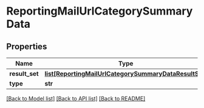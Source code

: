 # ReportingMailUrlCategorySummaryData

## Properties
Name | Type | Description | Notes
------------ | ------------- | ------------- | -------------
**result_set** | [**list[ReportingMailUrlCategorySummaryDataResultSet]**](ReportingMailUrlCategorySummaryDataResultSet.md) |  | [optional] 
**type** | **str** |  | [optional] 

[[Back to Model list]](../README.md#documentation-for-models) [[Back to API list]](../README.md#documentation-for-api-endpoints) [[Back to README]](../README.md)

